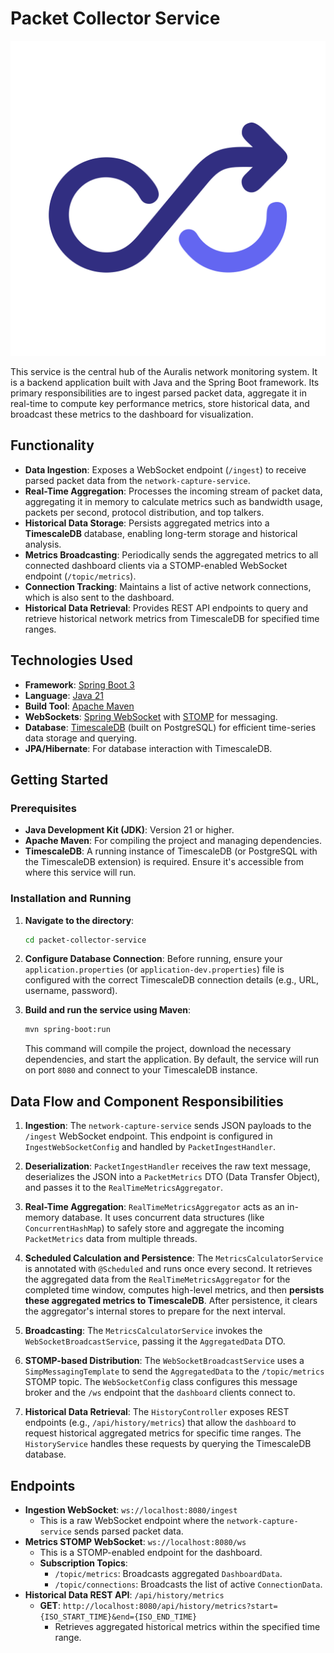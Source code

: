 # Packet Collector Service

![Auralis Logo](./docs/auralis-logo.svg)

This service is the central hub of the Auralis network monitoring system. It is a backend application built with Java and the Spring Boot framework. Its primary responsibilities are to ingest parsed packet data, aggregate it in real-time to compute key performance metrics, store historical data, and broadcast these metrics to the dashboard for visualization.

## Functionality

-   **Data Ingestion**: Exposes a WebSocket endpoint (`/ingest`) to receive parsed packet data from the `network-capture-service`.
-   **Real-Time Aggregation**: Processes the incoming stream of packet data, aggregating it in memory to calculate metrics such as bandwidth usage, packets per second, protocol distribution, and top talkers.
-   **Historical Data Storage**: Persists aggregated metrics into a **TimescaleDB** database, enabling long-term storage and historical analysis.
-   **Metrics Broadcasting**: Periodically sends the aggregated metrics to all connected dashboard clients via a STOMP-enabled WebSocket endpoint (`/topic/metrics`).
-   **Connection Tracking**: Maintains a list of active network connections, which is also sent to the dashboard.
-   **Historical Data Retrieval**: Provides REST API endpoints to query and retrieve historical network metrics from TimescaleDB for specified time ranges.

## Technologies Used

-   **Framework**: [Spring Boot 3](https://spring.io/projects/spring-boot)
-   **Language**: [Java 21](https://www.oracle.com/java/)
-   **Build Tool**: [Apache Maven](https://maven.apache.org/)
-   **WebSockets**: [Spring WebSocket](https://docs.spring.io/spring-framework/reference/web/websocket.html) with [STOMP](https://stomp.github.io/) for messaging.
-   **Database**: [TimescaleDB](https://www.timescale.com/) (built on PostgreSQL) for efficient time-series data storage and querying.
-   **JPA/Hibernate**: For database interaction with TimescaleDB.

## Getting Started

### Prerequisites

-   **Java Development Kit (JDK)**: Version 21 or higher.
-   **Apache Maven**: For compiling the project and managing dependencies.
-   **TimescaleDB**: A running instance of TimescaleDB (or PostgreSQL with the TimescaleDB extension) is required. Ensure it's accessible from where this service will run.

### Installation and Running

1.  **Navigate to the directory**:
    ```bash
    cd packet-collector-service
    ```

2.  **Configure Database Connection**: Before running, ensure your `application.properties` (or `application-dev.properties`) file is configured with the correct TimescaleDB connection details (e.g., URL, username, password).

3.  **Build and run the service using Maven**:
    ```bash
    mvn spring-boot:run
    ```

    This command will compile the project, download the necessary dependencies, and start the application. By default, the service will run on port `8080` and connect to your TimescaleDB instance.

## Data Flow and Component Responsibilities

1.  **Ingestion**: The `network-capture-service` sends JSON payloads to the `/ingest` WebSocket endpoint. This endpoint is configured in `IngestWebSocketConfig` and handled by `PacketIngestHandler`.

2.  **Deserialization**: `PacketIngestHandler` receives the raw text message, deserializes the JSON into a `PacketMetrics` DTO (Data Transfer Object), and passes it to the `RealTimeMetricsAggregator`.

3.  **Real-Time Aggregation**: `RealTimeMetricsAggregator` acts as an in-memory database. It uses concurrent data structures (like `ConcurrentHashMap`) to safely store and aggregate the incoming `PacketMetrics` data from multiple threads.

4.  **Scheduled Calculation and Persistence**: The `MetricsCalculatorService` is annotated with `@Scheduled` and runs once every second. It retrieves the aggregated data from the `RealTimeMetricsAggregator` for the completed time window, computes high-level metrics, and then **persists these aggregated metrics to TimescaleDB**. After persistence, it clears the aggregator's internal stores to prepare for the next interval.

5.  **Broadcasting**: The `MetricsCalculatorService` invokes the `WebSocketBroadcastService`, passing it the `AggregatedData` DTO.

6.  **STOMP-based Distribution**: The `WebSocketBroadcastService` uses a `SimpMessagingTemplate` to send the `AggregatedData` to the `/topic/metrics` STOMP topic. The `WebSocketConfig` class configures this message broker and the `/ws` endpoint that the `dashboard` clients connect to.

7.  **Historical Data Retrieval**: The `HistoryController` exposes REST endpoints (e.g., `/api/history/metrics`) that allow the `dashboard` to request historical aggregated metrics for specific time ranges. The `HistoryService` handles these requests by querying the TimescaleDB database.

## Endpoints

-   **Ingestion WebSocket**: `ws://localhost:8080/ingest`
    -   This is a raw WebSocket endpoint where the `network-capture-service` sends parsed packet data.
-   **Metrics STOMP WebSocket**: `ws://localhost:8080/ws`
    -   This is a STOMP-enabled endpoint for the dashboard.
    -   **Subscription Topics**:
        -   `/topic/metrics`: Broadcasts aggregated `DashboardData`.
        -   `/topic/connections`: Broadcasts the list of active `ConnectionData`.
-   **Historical Data REST API**: `/api/history/metrics`
    -   **GET**: `http://localhost:8080/api/history/metrics?start={ISO_START_TIME}&end={ISO_END_TIME}`
        -   Retrieves aggregated historical metrics within the specified time range.
